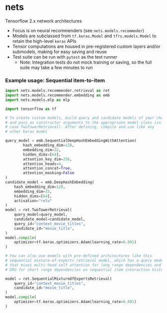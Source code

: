 # nets
Tensorflow 2.x network architectures

* Focus is on neural recommenders (see `nets.models.recommeder`)
* Models are subclassed from `tf.keras.Model` and `tfrs.models.Model` to retain the high-level `keras` APIs
* Tensor computations are housed in pre-registered custom layers and/or submodels, making for easy saving and reuse
* Test suite can be run with `pytest` as the test runner
    * Note: Integration tests do not mock training or saving, so the full suite may take a few minutes to run

### Example usage: Sequential item-to-item
```python
import nets.models.recommender.retrieval as ret
import nets.models.recommender.embedding as emb
import nets.models.mlp as mlp

import tensorflow as tf

# To create custom models, build query and candidate models of your choosing 
# and pass as constructor arguments to the appropriate model class (in this
# case TwoTowerRetrieval). After defining, compile and use like any
# other keras model

query_model = emb.SequentialDeepHashEmbeddingWithAttention(
        hash_embedding_dim=128,
        embedding_dim=32,
        hidden_dims=[64],
        attention_key_dim=256,
        attention_heads=4,
        attention_concat=True,
        attention_masking=False
)
candidate_model = emb.DeepHashEmbedding(
    hash_embedding_dim=128,
    embedding_dim=32,
    hidden_dims=[64],
    activation="relu"
)
model = ret.TwoTowerRetrieval(
    query_model=query_model,
    candidate_model=candidate_model,
    query_id="context_movie_titles",
    candidate_id="movie_title",
)
model.compile(
    optimizer=tf.keras.optimizers.Adam(learning_rate=0.001)
)

# You can also use models with pre-defined architectures like this
# sequential mixture-of-experts retrieval model, which has a query model
# that mixes multi-head self attention for long range dependencies and
# GRU for short range dependencies on sequential item interaction history

model = ret.SequentialMixtureOfExpertsRetrieval(
    query_id="context_movie_titles",
    candidate_id="movie_title",
)
model.compile(
    optimizer=tf.keras.optimizers.Adam(learning_rate=0.001)
)
```
